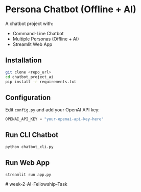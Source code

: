 # Persona Chatbot (Offline + AI)

A chatbot project with:
- Command-Line Chatbot
- Multiple Personas (Offline + AI)
- Streamlit Web App

## Installation
```bash
git clone <repo_url>
cd chatbot_project_ai
pip install -r requirements.txt
```

## Configuration
Edit `config.py` and add your OpenAI API key:
```python
OPENAI_API_KEY = "your-openai-api-key-here"
```

## Run CLI Chatbot
```bash
python chatbot_cli.py
```

## Run Web App
```bash
streamlit run app.py
```
#   w e e k - 2 - A I - F e l l o w s h i p - T a s k  
 